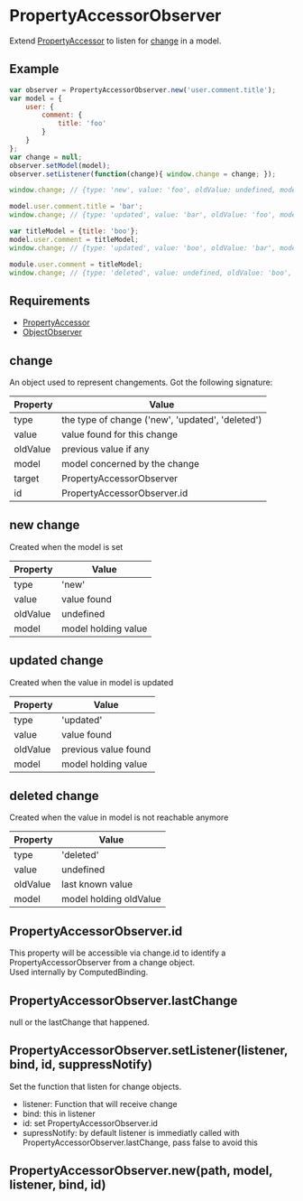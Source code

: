 PropertyAccessorObserver
=============

Extend [PropertyAccessor](../PropertyAccessor) to listen for [change](#change) in a model.

## Example

```javascript
var observer = PropertyAccessorObserver.new('user.comment.title');
var model = {
	user: {
		comment: {
			title: 'foo'
		}
	}
};
var change = null;
observer.setModel(model);
observer.setListener(function(change){ window.change = change; });

window.change; // {type: 'new', value: 'foo', oldValue: undefined, model: model.user.comment.title, target: observer}

model.user.comment.title = 'bar';
window.change; // {type: 'updated', value: 'bar', oldValue: 'foo', model: model.user.comment.title, target: observer}

var titleModel = {title: 'boo'};
model.user.comment = titleModel;
window.change; // {type: 'updated', value: 'boo', oldValue: 'bar', model: titleModel, target: observer}

module.user.comment = titleModel;
window.change; // {type: 'deleted', value: undefined, oldValue: 'boo', model: titleModel, target: observer}
```

## Requirements

- [PropertyAccessor](../PropertyAccessor)
- [ObjectObserver](../ObjectObserver)

## change

An object used to represent changements. Got the following signature:

Property		| Value
--------------- | -------------
type  			| the type of change ('new', 'updated', 'deleted')
value 			| value found for this change
oldValue		| previous value if any
model 			| model concerned by the change
target 			| PropertyAccessorObserver
id 				| PropertyAccessorObserver.id

## new change

Created when the model is set

Property		| Value
--------------- | -------------
type  			| 'new'
value 			| value found
oldValue		| undefined
model 			| model holding value

## updated change

Created when the value in model is updated

Property		| Value
--------------- | -------------
type  			| 'updated'
value 			| value found
oldValue		| previous value found
model 			| model holding value

## deleted change

Created when the value in model is not reachable anymore

Property		| Value
--------------- | -------------
type  			| 'deleted'
value 			| undefined
oldValue		| last known value
model 			| model holding oldValue

## PropertyAccessorObserver.id

This property will be accessible via change.id to identify a PropertyAccessorObserver from a change object.  
Used internally by ComputedBinding.

## PropertyAccessorObserver.lastChange

null or the lastChange that happened.

## PropertyAccessorObserver.setListener(listener, bind, id, suppressNotify)

Set the function that listen for change objects.

- listener: Function that will receive change
- bind: this in listener
- id: set PropertyAccessorObserver.id
- supressNotify: by default listener is immediatly called with PropertyAccessorObserver.lastChange, pass false to avoid this

## PropertyAccessorObserver.new(path, model, listener, bind, id)
